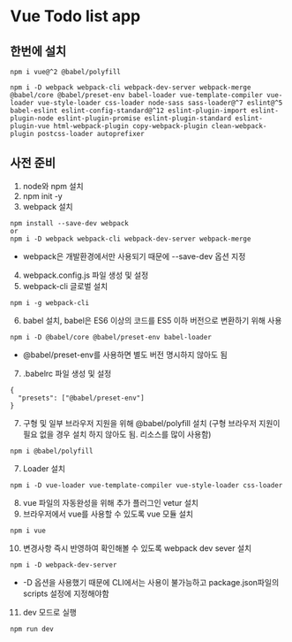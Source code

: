 # Vue Todo list app

## 한번에 설치

```
npm i vue@^2 @babel/polyfill
```

```
npm i -D webpack webpack-cli webpack-dev-server webpack-merge @babel/core @babel/preset-env babel-loader vue-template-compiler vue-loader vue-style-loader css-loader node-sass sass-loader@^7 eslint@^5 babel-eslint eslint-config-standard@^12 eslint-plugin-import eslint-plugin-node eslint-plugin-promise eslint-plugin-standard eslint-plugin-vue html-webpack-plugin copy-webpack-plugin clean-webpack-plugin postcss-loader autoprefixer
```

## 사전 준비

1. node와 npm 설치
2. npm init -y
3. webpack 설치
```
npm install --save-dev webpack
or
npm i -D webpack webpack-cli webpack-dev-server webpack-merge
```
  - webpack은 개발환경에서만 사용되기 때문에 --save-dev 옵션 지정
4. webpack.config.js 파일 생성 및 설정
5. webpack-cli 글로벌 설치
```
npm i -g webpack-cli
```
6. babel 설치, babel은 ES6 이상의 코드를 ES5 이하 버전으로 변환하기 위해 사용
```
npm i -D @babel/core @babel/preset-env babel-loader
```
  - @babel/preset-env를 사용하면 별도 버전 명시하지 않아도 됨
7. .babelrc 파일 생성 및 설정
```
{
  "presets": ["@babel/preset-env"]
}
```
7. 구형 및 일부 브라우저 지원을 위해 @babel/polyfill 설치 (구형 브라우저 지원이 필요 없을 경우 설치 하지 않아도 됨. 리소스를 많이 사용함)
```
npm i @babel/polyfill
```
7. Loader 설치
```
npm i -D vue-loader vue-template-compiler vue-style-loader css-loader
```
8. vue 파일의 자동완성을 위해 추가 플러그인 vetur 설치
9. 브라우저에서 vue를 사용할 수 있도록 vue 모듈 설치
```
npm i vue
```
10. 변경사항 즉시 반영하여 확인해볼 수 있도록 webpack dev sever 설치
```
npm i -D webpack-dev-server
```
  - -D 옵션을 사용했기 때문에 CLI에서는 사용이 불가능하고 package.json파일의 scripts 설정에 지정해야함
11. dev 모드로 실행
```
npm run dev
```